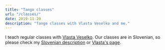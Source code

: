 ```yaml
---
title: "Tango classes"
url: "/classes/"
date: 2019-11-20
description: "Tango classes with Vlasta Veselko and me."
---
```


I teach regular classes with [Vlasta Veselko](https://vlastaveselko.wordpress.com/). Our classes are in Slovenian, so please check my [Slovenian description](/tecaji/) or [Vlasta's page](https://vlastaveselko.wordpress.com/).